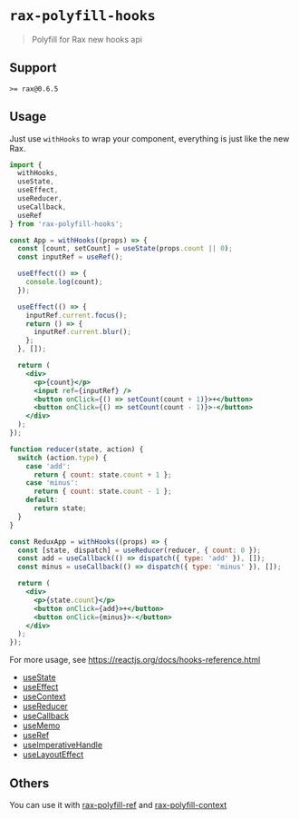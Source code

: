 # `rax-polyfill-hooks`

> Polyfill for Rax new hooks api

## Support

`>= rax@0.6.5`

## Usage

Just use `withHooks` to wrap your component, everything is just like the new Rax.

```jsx
import {
  withHooks,
  useState,
  useEffect,
  useReducer,
  useCallback,
  useRef
} from 'rax-polyfill-hooks';

const App = withHooks((props) => {
  const [count, setCount] = useState(props.count || 0);
  const inputRef = useRef();

  useEffect(() => {
    console.log(count);
  });

  useEffect(() => {
    inputRef.current.focus();
    return () => {
      inputRef.current.blur();
    };
  }, []);

  return (
    <div>
      <p>{count}</p>
      <input ref={inputRef} />
      <button onClick={() => setCount(count + 1)}>+</button>
      <button onClick={() => setCount(count - 1)}>-</button>
    </div>
  );
});

function reducer(state, action) {
  switch (action.type) {
    case 'add':
      return { count: state.count + 1 };
    case 'minus':
      return { count: state.count - 1 };
    default:
      return state;
  }
}

const ReduxApp = withHooks((props) => {
  const [state, dispatch] = useReducer(reducer, { count: 0 });
  const add = useCallback(() => dispatch({ type: 'add' }), []);
  const minus = useCallback(() => dispatch({ type: 'minus' }), []);

  return (
    <div>
      <p>{state.count}</p>
      <button onClick={add}>+</button>
      <button onClick={minus}>-</button>
    </div>
  );
});
```

For more usage, see <https://reactjs.org/docs/hooks-reference.html>

* [useState](https://reactjs.org/docs/hooks-reference.html#usestate)
* [useEffect](https://reactjs.org/docs/hooks-reference.html#useeffect)
* [useContext](https://reactjs.org/docs/hooks-reference.html#usecontext)
* [useReducer](https://reactjs.org/docs/hooks-reference.html#usereducer)
* [useCallback](https://reactjs.org/docs/hooks-reference.html#usecallback)
* [useMemo](https://reactjs.org/docs/hooks-reference.html#usememo)
* [useRef](https://reactjs.org/docs/hooks-reference.html#useref)
* [useImperativeHandle](https://reactjs.org/docs/hooks-reference.html#useimperativehandle)
* [useLayoutEffect](https://reactjs.org/docs/hooks-reference.html#uselayouteffect)

## Others

You can use it with [rax-polyfill-ref](https://www.npmjs.com/package/rax-polyfill-ref) and [rax-polyfill-context](https://www.npmjs.com/package/rax-polyfill-context)

